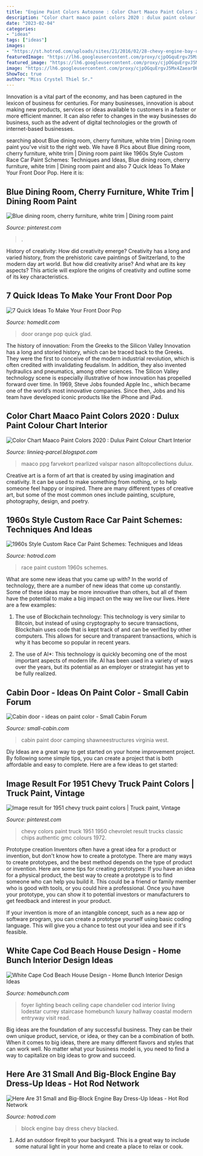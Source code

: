 ```yaml
---
title: "Engine Paint Colors Autozone : Color Chart Maaco Paint Colors 2020 : Dulux Paint Colour Chart Interior"
description: "Color chart maaco paint colors 2020 : dulux paint colour chart interior"
date: "2023-02-04"
categories:
- "ideas"
tags: ["ideas"]
images:
- "https://st.hotrod.com/uploads/sites/21/2016/02/28-chevy-engine-bay-dress-up-blacked-out-small-block.jpg"
featuredImage: "https://lh6.googleusercontent.com/proxy/cjpOGquErgvJ5Mx4ZaearDKWMj8emPQJVLcMjWVKKsh69pN8CRsF3O9wnDKpabZBblZ4_6TNXIm5khZw_O8iFsUo4vPUX0Qq5cEjD7ss05UnDSVtl8GkK_-jvArgSy_qo1ORQriuzBo=w1200-h630-p-k-no-nu"
featured_image: "https://lh6.googleusercontent.com/proxy/cjpOGquErgvJ5Mx4ZaearDKWMj8emPQJVLcMjWVKKsh69pN8CRsF3O9wnDKpabZBblZ4_6TNXIm5khZw_O8iFsUo4vPUX0Qq5cEjD7ss05UnDSVtl8GkK_-jvArgSy_qo1ORQriuzBo=w1200-h630-p-k-no-nu"
image: "https://lh6.googleusercontent.com/proxy/cjpOGquErgvJ5Mx4ZaearDKWMj8emPQJVLcMjWVKKsh69pN8CRsF3O9wnDKpabZBblZ4_6TNXIm5khZw_O8iFsUo4vPUX0Qq5cEjD7ss05UnDSVtl8GkK_-jvArgSy_qo1ORQriuzBo=w1200-h630-p-k-no-nu"
ShowToc: true
author: "Miss Crystel Thiel Sr."
---
```



Innovation is a vital part of the economy, and has been captured in the lexicon of business for centuries. For many businesses, innovation is about making new products, services or ideas available to customers in a faster or more efficient manner. It can also refer to changes in the way businesses do business, such as the advent of digital technologies or the growth of internet-based businesses.

	

		
searching about Blue dining room, cherry furniture, white trim | Dining room paint you've visit to the right web. We have 8 Pics about Blue dining room, cherry furniture, white trim | Dining room paint like 1960s Style Custom Race Car Paint Schemes: Techniques and Ideas, Blue dining room, cherry furniture, white trim | Dining room paint and also 7 Quick Ideas To Make Your Front Door Pop. Here it is:
		
    
## Blue Dining Room, Cherry Furniture, White Trim | Dining Room Paint

<img loading=lazy src="https://i.pinimg.com/originals/e6/94/1e/e6941e5a1b20c5436b3a4f24e27a5cf1.png" onerror="this.onerror=null;this.src='https://tse1.mm.bing.net/th?id=OIP.k0mDYhDoD2pNjb92h4-MXAHaKB&amp;pid=15.1';" alt="Blue dining room, cherry furniture, white trim | Dining room paint">

_Source: pinterest.com_

>. 

	

History of creativity: How did creativity emerge?
Creativity has a long and varied history, from the prehistoric cave paintings of Switzerland, to the modern day art world. But how did creativity arise? And what are its key aspects? This article will explore the origins of creativity and outline some of its key characteristics.

    
## 7 Quick Ideas To Make Your Front Door Pop

<img loading=lazy src="https://cdn.homedit.com/wp-content/uploads/2012/08/orange-front-door.jpg" onerror="this.onerror=null;this.src='https://tse4.mm.bing.net/th?id=OIP.iReLRslVEyqHKUGpwmc4PgHaHa&amp;pid=15.1';" alt="7 Quick Ideas To Make Your Front Door Pop">

_Source: homedit.com_

>door orange pop quick glad. 

	

The history of innovation: From the Greeks to the Silicon Valley
Innovation has a long and storied history, which can be traced back to the Greeks. They were the first to conceive of the modern industrial revolution, which is often credited with invalidating feudalism. In addition, they also invented hydraulics and pneumatics, among other sciences.
The Silicon Valley technology scene is especially illustrative of how innovation has propelled forward over time. In 1969, Steve Jobs founded Apple Inc., which became one of the world’s most innovative companies. Since then, Jobs and his team have developed iconic products like the iPhone and iPad.

    
## Color Chart Maaco Paint Colors 2020 : Dulux Paint Colour Chart Interior

<img loading=lazy src="https://lh6.googleusercontent.com/proxy/cjpOGquErgvJ5Mx4ZaearDKWMj8emPQJVLcMjWVKKsh69pN8CRsF3O9wnDKpabZBblZ4_6TNXIm5khZw_O8iFsUo4vPUX0Qq5cEjD7ss05UnDSVtl8GkK_-jvArgSy_qo1ORQriuzBo=w1200-h630-p-k-no-nu" onerror="this.onerror=null;this.src='https://tse3.mm.bing.net/th?id=OIP.lHljp2u3lfDHPfwQ61xZwgAAAA&amp;pid=15.1';" alt="Color Chart Maaco Paint Colors 2020 : Dulux Paint Colour Chart Interior">

_Source: linnieq-parcel.blogspot.com_

>maaco ppg farvekort pearlized valspar nason alltopcollections dulux. 

	

Creative art is a form of art that is created by using imagination and creativity. It can be used to make something from nothing, or to help someone feel happy or inspired. There are many different types of creative art, but some of the most common ones include painting, sculpture, photography, design, and poetry.

    
## 1960s Style Custom Race Car Paint Schemes: Techniques And Ideas

<img loading=lazy src="https://www.hotrod.com/uploads/sites/21/2020/04/012-race-car-custom-paint-1960s-dragsters.jpg" onerror="this.onerror=null;this.src='https://tse2.mm.bing.net/th?id=OIP.WkjrB6OppdVrpwbI9-TTzgHaEK&amp;pid=15.1';" alt="1960s Style Custom Race Car Paint Schemes: Techniques and Ideas">

_Source: hotrod.com_

>race paint custom 1960s schemes. 

	

What are some new ideas that you came up with?
In the world of technology, there are a number of new ideas that come up constantly. Some of these ideas may be more innovative than others, but all of them have the potential to make a big impact on the way we live our lives. Here are a few examples:
1. The use of Blockchain technology: This technology is very similar to Bitcoin, but instead of using cryptography to secure transactions, Blockchain uses code that is kept track of and can be verified by other computers. This allows for secure and transparent transactions, which is why it has become so popular in recent years.

2. The use of AI*: This technology is quickly becoming one of the most important aspects of modern life. AI has been used in a variety of ways over the years, but its potential as an employer or strategist has yet to be fully realized.

    
## Cabin Door - Ideas On Paint Color - Small Cabin Forum

<img loading=lazy src="https://www.small-cabin.com/forum/shared_files/uploaded/4504/66735_2_o.jpg" onerror="this.onerror=null;this.src='https://tse4.mm.bing.net/th?id=OIP.q40dUS2d4YI13o9yul20aQHaE8&amp;pid=15.1';" alt="Cabin door - ideas on paint color - Small Cabin Forum">

_Source: small-cabin.com_

>cabin paint door camping shawneestructures virginia west. 

	

Diy Ideas are a great way to get started on your home improvement project. By following some simple tips, you can create a project that is both affordable and easy to complete. Here are a few ideas to get started: 

    
## Image Result For 1951 Chevy Truck Paint Colors | Truck Paint, Vintage

<img loading=lazy src="https://i.pinimg.com/736x/90/58/3c/90583cdf80743fbe9c5c16d9585c98eb.jpg" onerror="this.onerror=null;this.src='https://tse4.mm.bing.net/th?id=OIP.izuWOVBB595oARSd6rt_yQHaIk&amp;pid=15.1';" alt="Image result for 1951 chevy truck paint colors | Truck paint, Vintage">

_Source: pinterest.com_

>chevy colors paint truck 1951 1950 chevrolet result trucks classic chips authentic gmc colours 1972. 

	

Prototype creation
Inventors often have a great idea for a product or invention, but don't know how to create a prototype. There are many ways to create prototypes, and the best method depends on the type of product or invention. Here are some tips for creating prototypes:
If you have an idea for a physical product, the best way to create a prototype is to find someone who can help you build it. This could be a friend or family member who is good with tools, or you could hire a professional. Once you have your prototype, you can show it to potential investors or manufacturers to get feedback and interest in your product.

If your invention is more of an intangible concept, such as a new app or software program, you can create a prototype yourself using basic coding language. This will give you a chance to test out your idea and see if it's feasible.

    
## White Cape Cod Beach House Design - Home Bunch Interior Design Ideas

<img loading=lazy src="http://www.homebunch.com/wp-content/uploads/2017/03/Foyer-lighting-Foyer-lighting-ideas-High-ceiling-foyer-lighting-Foyer-Lighting-is-Currey-and-Co-Lodestar-Chandelier-foyerlighting-foyer-lighting-highceilinglighting-CurreyandCo-Lodestar-Chandelier.jpg" onerror="this.onerror=null;this.src='https://tse4.mm.bing.net/th?id=OIP.f-krgsN8TEBAnDBwtLxL7QHaIL&amp;pid=15.1';" alt="White Cape Cod Beach House Design - Home Bunch Interior Design Ideas">

_Source: homebunch.com_

>foyer lighting beach ceiling cape chandelier cod interior living lodestar currey staircase homebunch luxury hallway coastal modern entryway visit read. 

	

Big ideas are the foundation of any successful business. They can be their own unique product, service, or idea, or they can be a combination of both. When it comes to big ideas, there are many different flavors and styles that can work well. No matter what your business model is, you need to find a way to capitalize on big ideas to grow and succeed.

    
## Here Are 31 Small And Big-Block Engine Bay Dress-Up Ideas - Hot Rod Network

<img loading=lazy src="https://st.hotrod.com/uploads/sites/21/2016/02/28-chevy-engine-bay-dress-up-blacked-out-small-block.jpg" onerror="this.onerror=null;this.src='https://tse4.mm.bing.net/th?id=OIP.DFR13B0htnwmLl5Y72i3SgHaE8&amp;pid=15.1';" alt="Here Are 31 Small and Big-Block Engine Bay Dress-Up Ideas - Hot Rod Network">

_Source: hotrod.com_

>block engine bay dress chevy blacked. 

	

1. Add an outdoor firepit to your backyard. This is a great way to include some natural light in your home and create a place to relax or cook. 

